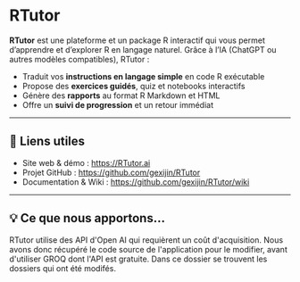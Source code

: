 # RTutor

**RTutor** est une plateforme et un package R interactif qui vous permet d’apprendre et d’explorer R en langage naturel. Grâce à l’IA (ChatGPT ou autres modèles compatibles), RTutor :

- Traduit vos **instructions en langage simple** en code R exécutable  
- Propose des **exercices guidés**, quiz et notebooks interactifs  
- Génère des **rapports** au format R Markdown et HTML  
- Offre un **suivi de progression** et un retour immédiat  

---

## 🔗 Liens utiles

- Site web & démo : https://RTutor.ai  
- Projet GitHub : https://github.com/gexijin/RTutor  
- Documentation & Wiki : https://github.com/gexijin/RTutor/wiki  

---

## 💡 Ce que nous apportons... 

RTutor utilise des API d'Open AI qui requièrent un coût d'acquisition. Nous avons donc récupéré le code source de l'application pour le modifier, avant d'utiliser GROQ dont l'API est gratuite. 
Dans ce dossier se trouvent les dossiers qui ont été modifés.
